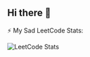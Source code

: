 ## Hi there 👋

⚡ My Sad LeetCode Stats:

![LeetCode Stats](https://leetcard.jacoblin.cool/m-melgizin?theme=dark&font=Baloo%202&ext=heatmap)

<!--
**m-melgizin/m-melgizin** is a ✨ _special_ ✨ repository because its `README.md` (this file) appears on your GitHub profile.

Here are some ideas to get you started:

- 🔭 I’m currently working on ...
- 🌱 I’m currently learning ...
- 👯 I’m looking to collaborate on ...
- 🤔 I’m looking for help with ...
- 💬 Ask me about ...
- 📫 How to reach me: ...
- 😄 Pronouns: ...
- ⚡ Fun fact: ...
-->
